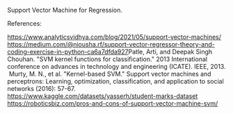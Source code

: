 Support Vector Machine for Regression.

References:

https://www.analyticsvidhya.com/blog/2021/05/support-vector-machines/​
​
https://medium.com/@niousha.rf/support-vector-regressor-theory-and-coding-exercise-in-python-ca6a7dfda927​
​
Patle, Arti, and Deepak Singh Chouhan. "SVM kernel functions for classification." 2013 International conference on advances in technology and engineering (ICATE). IEEE, 2013.​
​
Murty, M. N., et al. "Kernel-based SVM." Support vector machines and perceptrons: Learning, optimization, classification, and application to social networks (2016): 57-67.​
​
https://www.kaggle.com/datasets/yasserh/student-marks-dataset​
​
https://roboticsbiz.com/pros-and-cons-of-support-vector-machine-svm/ 
